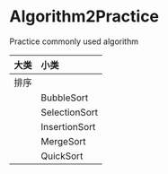 # Algorithm2Practice
Practice commonly used algorithm

|大类|小类|
|:---|:---|
|排序| |
| |BubbleSort|
| |SelectionSort|
| |InsertionSort|
| |MergeSort|
| |QuickSort|



